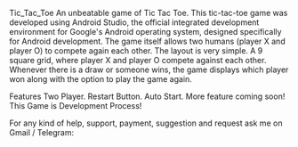Tic_Tac_Toe
An unbeatable game of Tic Tac Toe. This tic-tac-toe game was developed using Android Studio, the official integrated development environment for Google's Android operating system, designed specifically for Android development. The game itself allows two humans (player X and player O) to compete again each other. The layout is very simple. A 9 square grid, where player X and player O compete against each other. Whenever there is a draw or someone wins, the game displays which player won along with the option to play the game again.

Features
Two Player.
Restart Button.
Auto Start.
More feature coming soon! This Game is Development Process!

For any kind of help, support, payment, suggestion and request ask me on Gmail / Telegram: